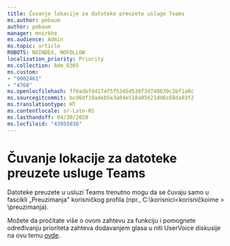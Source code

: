 ```yaml
---
title: Čuvanje lokacije za datoteke preuzete usluge Teams
ms.author: pebaum
author: pebaum
manager: mnirkhe
ms.audience: Admin
ms.topic: article
ROBOTS: NOINDEX, NOFOLLOW
localization_priority: Priority
ms.collection: Adm_O365
ms.custom:
- "9002461"
- "4768"
ms.openlocfilehash: ff0adbfd4174f5f5345d538f3d748039c1bf1a0c
ms.sourcegitcommit: bcd6df19adeb5e3a04e518a05621dd6c68da93f2
ms.translationtype: HT
ms.contentlocale: sr-Latn-RS
ms.lasthandoff: 04/30/2020
ms.locfileid: "43955836"
---
```

# <a name="save-location-for-files-downloaded-from-teams"></a>Čuvanje lokacije za datoteke preuzete usluge Teams

Datoteke preuzete u usluzi Teams trenutno mogu da se čuvaju samo u fascikli „Preuzimanja" korisničkog profila (npr., C:\korisnici\<korisničkoime > \preuzimanja).

Možete da pročitate više o ovom zahtevu za funkciju i pomognete određivanju prioriteta zahteva dodavanjem glasa u niti UserVoice diskusije na ovu temu [ovde](https://microsoftteams.uservoice.com/forums/555103-public/suggestions/18693262-have-the-download-function-of-files-allow-you-to-s).
